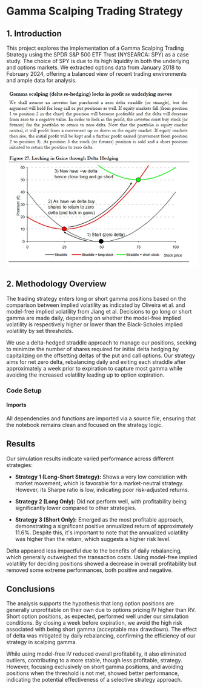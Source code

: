 # Gamma Scalping Trading Strategy

## 1. Introduction

This project explores the implementation of a Gamma Scalping Trading Strategy using the SPDR S&P 500 ETF Trust (NYSEARCA: SPY) as a case study. The choice of SPY is due to its high liquidity in both the underlying and options markets. We extracted options data from January 2018 to February 2024, offering a balanced view of recent trading environments and ample data for analysis.

![Description or Alt text](figure.jpg)

## 2. Methodology Overview

The trading strategy enters long or short gamma positions based on the comparison between implied volatility as indicated by Oliveira et al. and model-free implied volatility from Jiang et al. Decisions to go long or short gamma are made daily, depending on whether the model-free implied volatility is respectively higher or lower than the Black-Scholes implied volatility by set thresholds.

We use a delta-hedged straddle approach to manage our positions, seeking to minimize the number of shares required for initial delta hedging by capitalizing on the offsetting deltas of the put and call options. Our strategy aims for net zero delta, rebalancing daily and exiting each straddle after approximately a week prior to expiration to capture most gamma while avoiding the increased volatility leading up to option expiration.

### Code Setup

#### Imports

All dependencies and functions are imported via a source file, ensuring that the notebook remains clean and focused on the strategy logic.

## Results

Our simulation results indicate varied performance across different strategies:

- **Strategy 1 (Long-Short Strategy):** Shows a very low correlation with market movement, which is favorable for a market-neutral strategy. However, its Sharpe ratio is low, indicating poor risk-adjusted returns.
  
- **Strategy 2 (Long Only):** Did not perform well, with profitability being significantly lower compared to other strategies.

- **Strategy 3 (Short Only):** Emerged as the most profitable approach, demonstrating a significant positive annualized return of approximately 11.6%. Despite this, it's important to note that the annualized volatility was higher than the return, which suggests a higher risk level.

Delta appeared less impactful due to the benefits of daily rebalancing, which generally outweighed the transaction costs. Using model-free implied volatility for deciding positions showed a decrease in overall profitability but removed some extreme performances, both positive and negative.

## Conclusions

The analysis supports the hypothesis that long option positions are generally unprofitable on their own due to options pricing IV higher than RV. Short option positions, as expected, performed well under our simulation conditions. By closing a week before expiration, we avoid the high risk associated with being short gamma (acceptable max drawdown). The effect of delta was mitigated by daily rebalancing, confirming the efficiency of our strategy in scalping gamma.

While using model-free IV reduced overall profitability, it also eliminated outliers, contributing to a more stable, though less profitable, strategy. However, focusing exclusively on short gamma positions, and avoiding positions when the threshold is not met, showed better performance, indicating the potential effectiveness of a selective strategy approach.
